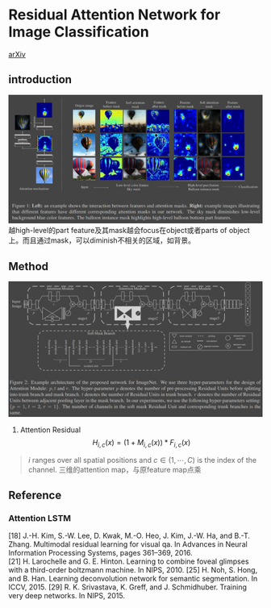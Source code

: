 # Residual Attention Network for Image Classification
[arXiv](https://arxiv.org/abs/1704.06904)

## introduction
![mask](./.assets/mask.png)
越high-level的part feature及其mask越会focus在object或者parts of object上。而且通过mask，可以diminish不相关的区域，如背景。

## Method
![resatt](./.assets/resatt.png)
1. Attention Residual
$$
H_{i,c}(x)=(1+M_{i,c}(x))*F_{i,c}(x)
$$
>$i$ ranges over all spatial positions and $c\in (1,\cdots,C)$ is the index of the channel. 三维的attention map，与原feature map点乘


## Reference
### Attention LSTM
[18] J.-H. Kim, S.-W. Lee, D. Kwak, M.-O. Heo, J. Kim, J.-W. Ha, and B.-T. Zhang. Multimodal residual learning for visual qa. In Advances in Neural Information Processing Systems, pages 361–369, 2016.  
[21] H. Larochelle and G. E. Hinton. Learning to combine foveal glimpses with a third-order boltzmann machine. In NIPS, 2010.
[25] H. Noh, S. Hong, and B. Han. Learning deconvolution network for semantic segmentation. In ICCV, 2015.
[29] R. K. Srivastava, K. Greff, and J. Schmidhuber. Training very deep networks. In NIPS, 2015.
